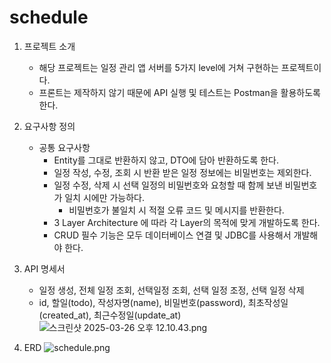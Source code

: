 # schedule

1. 프로젝트 소개
    - 해당 프로젝트는 일정 관리 앱 서버를 5가지 level에 거쳐 구현하는 프로젝트이다.
    - 프론트는 제작하지 않기 때문에 API 실행 및 테스트는 Postman을 활용하도록 한다.
2. 요구사항 정의
    - 공통 요구사항
        - Entity를 그대로 반환하지 않고, DTO에 담아 반환하도록 한다.
        - 일정 작성, 수정, 조회 시 반환 받은 일정 정보에는 비밀번호는 제외한다.
        - 일정 수정, 삭제 시 선택 일정의 비밀번호와 요청할 때 함께 보낸 비밀번호가 일치 시에만 가능하다.
            - 비밀번호가 불일치 시 적절 오류 코드 및 메시지를 반환한다.
        - 3 Layer Architecture 에 따라 각 Layer의 목적에 맞게 개발하도록 한다.
        - CRUD 필수 기능은 모두 데이터베이스 연결 및 JDBC를 사용해서 개발해야 한다.
3. API 명세서
    -  일정 생성, 전체 일정 조회, 선택일정 조회, 선택 일정 조정, 선택 일정 삭제
    - id, 할일(todo), 작성자명(name), 비밀번호(password), 최초작성일(created_at), 최근수정일(update_at)
![스크린샷 2025-03-26 오후 12.10.43.png](../../../../../../var/folders/vd/5vbj3gz52hz5d5mypx9_6xsr0000gn/T/TemporaryItems/NSIRD_screencaptureui_2YgQGg/%EC%8A%A4%ED%81%AC%EB%A6%B0%EC%83%B7%202025-03-26%20%EC%98%A4%ED%9B%84%2012.10.43.png)

4. ERD
![schedule.png](../../schedule.png)

